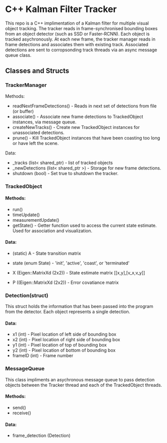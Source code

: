 # C++ Kalman Filter Tracker

This repo is a C++ implimentation of a Kalman filter for multiple visual object tracking. The tracker reads in frame-synchronised bounding boxes from an object detector (such as SSD or Faster-RCNN). Each object is tracked asychronously. At each new frame, the tracker manager reads in frame detections and associates them with existing track. Associated detections are sent to corropsonding track threads via an async message queue class. 


## Classes and Structs

### TrackerManager
Methods:
- readNextFrameDetections() - Reads in next set of detections from file (or buffer)
- associate() - Associate new frame detections to TrackedObject instances, via message queue.
- createNewTracks() - Create new TrackedObject instances for unassociated detections. 
- prune() - Kill TrackedObject instances that have been coasting too long or have left the scene.

Data:
- _tracks (list< shared_ptr<TrackedObjects >) - list of tracked objects
- _newDetections (list< shared_ptr<Detection> >) - Storage for new frame detections.
- shutdown (bool) - Set true to shutdown the tracker.

### TrackedObject
#### Methods:
- run()
- timeUpdate()
- measurementUpdate()
- getState() - Getter function used to access the current state estimate. Used for association and visualization. 
#### Data:
- (static) A - State transition matrix

- state (enum State) - 'init', 'active', 'coast', or 'terminated' 
- X (Eigen::MatrixXd (2x2)) - State estimate matrix [[x,y],[v_x,v_y]] 
- P ((Eigen::MatrixXd (2x2)) - Error covatiance matrix

### Detection(struct)
This struct holds the information that has been passed into the program from the detector. Each object represents a single detection.

#### Data:
- x1 (int) - Pixel location of left side of bounding box
- x2 (int) - Pixel location of right side of bounding box
- y1 (int) - Pixel location of top of bounding box
- y2 (int) - Pixel location of bottom of bounding box
- frameID (int) - Frame number

### MessageQueue
This class impliments an asychronous message queue to pass detection objects between the Tracker thread and each of the TrackedObject threads. 

#### Methods:
- send()
- receive()

#### Data:
- frame_detection (Detection)

